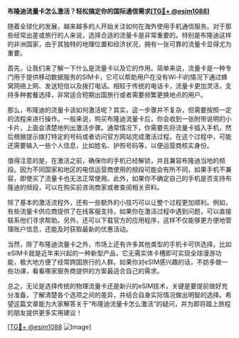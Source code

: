 **布隆迪流量卡怎么激活？轻松搞定你的国际通信需求[[TG💪+ @esim1088](https://t.me/s/esim1088)]**

随着全球化的发展，越来越多的人开始关注如何在海外使用手机通信服务。对于那些经常出差或旅行的人来说，选择合适的流量卡是非常重要的。特别是布隆迪这样的非洲国家，由于其独特的地理位置和经济状况，拥有一张可靠的流量卡显得尤为重要。

首先，让我们来了解一下什么是流量卡以及它的作用。简单来说，流量卡是一种专门用于提供移动数据服务的SIM卡，它可以帮助用户在没有Wi-Fi的情况下通过蜂窝网络上网、发送短信以及拨打电话。相较于传统的电话卡，流量卡更加灵活，支持多种套餐选择，非常适合短期出国旅行或者需要频繁更换地点的用户。

那么，布隆迪的流量卡该如何激活呢？其实，这一步骤并不复杂，但需要按照一定的流程来进行操作。一般来说，购买布隆迪流量卡后，你会收到一张附带说明的小卡片，上面会清楚地列出激活步骤。通常情况下，你需要先将流量卡插入手机，然后根据提示拨打特定的号码或者访问官方网站完成激活过程。在这个过程中，可能还需要输入一些个人信息，比如姓名、护照号码等，以便运营商核实身份。

值得注意的是，在激活之前，确保你的手机已经解锁，并且兼容布隆迪当地的频段。因为不同国家和地区的电信运营商使用的频段可能会有所不同，如果手机不兼容，即使买了流量卡也无法正常使用。此外，如果你不确定自己的手机是否支持布隆迪的频段，可以在购买前咨询商家或者查阅相关资料。

除了基本的激活流程外，还有一些额外的小技巧可以让整个过程更加顺利。例如，有些流量卡供应商提供了在线客服支持，如果你在激活过程中遇到问题，可以直接联系他们寻求帮助。另外，还可以下载官方的应用程序，这样不仅能够更方便地管理账户信息，还能及时获取最新的优惠活动。

当然，除了布隆迪流量卡之外，市场上还有许多其他类型的手机卡可供选择。比如eSIM卡就是近年来兴起的一种新型产品，它无需实体卡槽即可实现全球漫游功能，极大地方便了经常跨国旅行的人群。如果你对eSIM感兴趣的话，不妨多做一些功课，看看哪家服务商提供的方案最适合自己的需求。

总之，无论是选择传统的物理流量卡还是新兴的eSIM技术，关键是要提前做好充分准备，了解清楚各个选项之间的差异，并结合自身实际情况做出明智的选择。希望这篇文章能为大家解答关于“布隆迪流量卡怎么激活”的疑问，并为即将踏上旅程的朋友提供更多实用建议！

[[TG💪+ @esim1088](https://t.me/s/esim1088) ![Image](https://i.postimg.cc/4NQfJmqS/Snipaste-2025-05-13-00-14-12.png)]